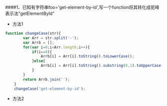 ####1、已知有字符串foo='get-element-by-id',写一个function将其转化成驼峰表示法”getElementById”
- 方法1
```javascript
function changeCase(str){
		var Arr = str.split('-');
		var Arrb = [];
		for(var i=0;i<Arr.length;i++){
			if(i==0){
				Arrb[i] = Arr[i].toString().toLowerCase();
			}else{
				Arrb[i] = Arr[i].toString().substring(0,1).toUpperCase()+ Arr[i].toString().substring(1).toLowerCase();
			}
		}
		return Arrb.join('');
	}
	changeCase('get-element-by-id');
```
- 方法2











